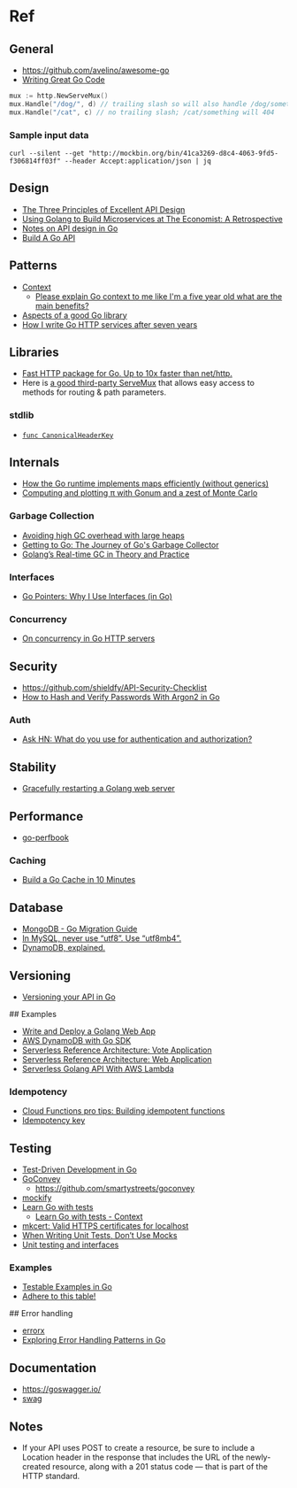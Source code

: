 # Ref

## General

- <https://github.com/avelino/awesome-go>
- [Writing Great Go Code](https://scene-si.org/2018/07/24/writing-great-go-code/)

``` go
mux := http.NewServeMux()
mux.Handle("/dog/", d) // trailing slash so will also handle /dog/something/else
mux.Handle("/cat", c) // no trailing slash; /cat/something will 404
```

### Sample input data

``` shell
curl --silent --get "http://mockbin.org/bin/41ca3269-d8c4-4063-9fd5-f306814ff03f" --header Accept:application/json | jq
```

## Design

- [The Three Principles of Excellent API Design](https://nordicapis.com/the-three-principles-of-excellent-api-design/)
- [Using Golang to Build Microservices at The Economist: A Retrospective](https://www.infoq.com/articles/golang-the-economist)
- [Notes on API design in Go](https://xyrillian.de/thoughts/posts/golang-api-design.html)
- [Build A Go API](https://medium.com/commonbond-engineering/build-a-go-api-eb27e6663d78)

## Patterns

- [Context](https://blog.golang.org/context)
  - [Please explain Go context to me like I'm a five year old what are the main benefits?](https://www.reddit.com/r/golang/comments/afuh8f/please_explain_go_context_to_me_like_im_a_five/)
- [Aspects of a good Go library](https://medium.com/@cep21/aspects-of-a-good-go-library-7082beabb403)
- [How I write Go HTTP services after seven years](https://medium.com/statuscode/how-i-write-go-http-services-after-seven-years-37c208122831)

## Libraries

- [Fast HTTP package for Go. Up to 10x faster than net/http.](https://github.com/valyala/fasthttp)
- Here is [a good third-party ServeMux](https://godoc.org/github.com/julienschmidt/httprouter) that allows easy access to methods for routing & path parameters.

### stdlib

- [`func CanonicalHeaderKey`](https://golang.org/pkg/net/http/#CanonicalHeaderKey)

## Internals

- [How the Go runtime implements maps efficiently (without generics)](https://dave.cheney.net/2018/05/29/how-the-go-runtime-implements-maps-efficiently-without-generics)
- [Computing and plotting π with Gonum and a zest of Monte Carlo](https://blog.gopheracademy.com/advent-2018/montecarlo/)

### Garbage Collection

- [Avoiding high GC overhead with large heaps](https://blog.gopheracademy.com/advent-2018/avoid-gc-overhead-large-heaps/)
- [Getting to Go: The Journey of Go's Garbage Collector](https://blog.golang.org/ismmkeynote)
- [Golang’s Real-time GC in Theory and Practice](https://making.pusher.com/golangs-real-time-gc-in-theory-and-practice/)

### Interfaces

- [Go Pointers: Why I Use Interfaces (in Go)](https://medium.com/@kent.rancourt/go-pointers-why-i-use-interfaces-in-go-338ae0bdc9e4)

### Concurrency

- [On concurrency in Go HTTP servers](https://eli.thegreenplace.net/2019/on-concurrency-in-go-http-servers/)

## Security

- <https://github.com/shieldfy/API-Security-Checklist>
- [How to Hash and Verify Passwords With Argon2 in Go](https://www.alexedwards.net/blog/how-to-hash-and-verify-passwords-with-argon2-in-go)

### Auth

- [Ask HN: What do you use for authentication and authorization?](https://news.ycombinator.com/item?id=18767767)

## Stability

- [Gracefully restarting a Golang web server](https://tomaz.lovrec.eu/posts/graceful-server-restart/)

## Performance

- [go-perfbook](https://github.com/dgryski/go-perfbook)

### Caching

- [Build a Go Cache in 10 Minutes](https://hackernoon.com/build-a-go-cache-in-10-minutes-c908a8255568)

## Database

- [MongoDB - Go Migration Guide](https://www.mongodb.com/blog/post/go-migration-guide)
- [In MySQL, never use “utf8”. Use “utf8mb4”.](https://medium.com/@adamhooper/in-mysql-never-use-utf8-use-utf8mb4-11761243e434)
- [DynamoDB, explained.](https://www.dynamodbguide.com)

## Versioning

- [Versioning your API in Go](https://dev.to/geosoft1/versioning-your-api-in-go-1g4h)

## Examples

- [Write and Deploy a Golang Web App](https://vpsranked.com/write-and-deploy-a-golang-web-app/)
- [AWS DynamoDB with Go SDK](https://github.com/aws/aws-sdk-go-v2/tree/master/example/service/dynamodb)
- [Serverless Reference Architecture: Vote Application](https://github.com/aws-samples/lambda-refarch-voteapp)
- [Serverless Reference Architecture: Web Application](https://github.com/aws-samples/lambda-refarch-webapp)
- [Serverless Golang API With AWS Lambda](https://dzone.com/articles/serverless-golang-api-with-aws-lambda)

### Idempotency

- [Cloud Functions pro tips: Building idempotent functions](https://cloud.google.com/blog/products/serverless/cloud-functions-pro-tips-building-idempotent-functions)
- [Idempotency key](https://stripe.com/blog/idempotency)

## Testing

- [Test-Driven Development in Go](https://medium.com/@pierreprinetti/test-driven-development-in-go-baeab5adb468)
- [GoConvey](http://goconvey.co)
  - <https://github.com/smartystreets/goconvey>
- [mockify](https://github.com/brianmoran/mockify)
- [Learn Go with tests](https://github.com/quii/learn-go-with-tests)
  - [Learn Go with tests - Context](https://dev.to/quii/learn-go-with-tests---context-mi)
- [mkcert: Valid HTTPS certificates for localhost](https://blog.filippo.io/mkcert-valid-https-certificates-for-localhost/)
- [When Writing Unit Tests, Don’t Use Mocks](https://sendgrid.com/blog/when-writing-unit-tests-dont-use-mocks/)
- [Unit testing and interfaces](https://blog.andreiavram.ro/golang-unit-testing-interfaces/)

### Examples

- [Testable Examples in Go](https://blog.golang.org/examples)
- [Adhere to this table!](https://www.restapitutorial.com/lessons/httpmethods.html)

## Error handling

- [errorx](https://github.com/joomcode/errorx)
- [Exploring Error Handling Patterns in Go](https://8thlight.com/blog/kyle-krull/2018/08/13/exploring-error-handling-patterns-in-go.html)

## Documentation

- <https://goswagger.io/>
- [swag](https://github.com/swaggo/swag)

## Notes

- If your API uses POST to create a resource, be sure to include a Location header in the response that includes the URL of the newly-created resource, along with a 201 status code — that is part of the HTTP standard.
